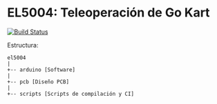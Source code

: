 # EL5004: Teleoperación de Go Kart

[![Build Status](https://travis-ci.org/rorromr/el5004.svg?branch=master)](https://travis-ci.org/rorromr/el5004)

Estructura:

```
el5004
|
+-- arduino [Software]
|
+-- pcb [Diseño PCB]
|
+-- scripts [Scripts de compilación y CI]
```
